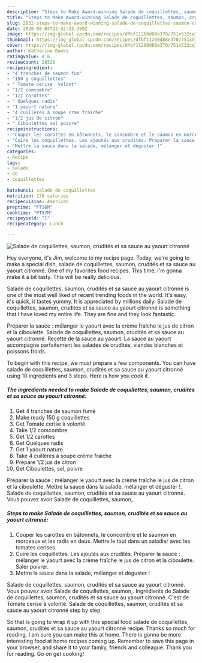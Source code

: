 ```yaml
---
description: "Steps to Make Award-winning Salade de coquillettes, saumon, crudités et sa sauce au yaourt citronné"
title: "Steps to Make Award-winning Salade de coquillettes, saumon, crudités et sa sauce au yaourt citronné"
slug: 2032-steps-to-make-award-winning-salade-de-coquillettes-saumon-crudites-et-sa-sauce-au-yaourt-citronne
date: 2020-08-04T22:42:33.399Z
image: https://img-global.cpcdn.com/recipes/dfbf11200d88e370/751x532cq70/salade-de-coquillettes-saumon-crudites-et-sa-sauce-au-yaourt-citronne-photo-principale-de-la-recette.jpg
thumbnail: https://img-global.cpcdn.com/recipes/dfbf11200d88e370/751x532cq70/salade-de-coquillettes-saumon-crudites-et-sa-sauce-au-yaourt-citronne-photo-principale-de-la-recette.jpg
cover: https://img-global.cpcdn.com/recipes/dfbf11200d88e370/751x532cq70/salade-de-coquillettes-saumon-crudites-et-sa-sauce-au-yaourt-citronne-photo-principale-de-la-recette.jpg
author: Katharine Banks
ratingvalue: 4.6
reviewcount: 28526
recipeingredient:
- "4 tranches de saumon fum"
- "150 g coquillettes"
- " Tomate cerise  volont"
- "1/2 comcombre"
- "1/2 carottes"
- " Quelques radis"
- "1 yaourt nature"
- "4 cuillères à soupe crme fraiche"
- "1/2 jus de citron"
- " Ciboulettes sel poivre"
recipeinstructions:
- "Couper les carottes en bâtonnets, le concombre et le saumon en morceaux et les radis en deux. Mettre le tout dans un saladier avec les tomates cerises."
- "Cuire les coquillettes. Les ajoutés aux crudités. Préparer la sauce : mélanger le yaourt avec la crème fraîche le jus de citron et la ciboulette. Saler poivrer."
- "Mettre la sauce dans la salade, mélanger et déguster !"
categories:
- Recipe
tags:
- salade
- de
- coquillettes

katakunci: salade de coquillettes 
nutrition: 178 calories
recipecuisine: American
preptime: "PT16M"
cooktime: "PT57M"
recipeyield: "1"
recipecategory: Lunch

---
```



![Salade de coquillettes, saumon, crudités et sa sauce au yaourt citronné](https://img-global.cpcdn.com/recipes/dfbf11200d88e370/751x532cq70/salade-de-coquillettes-saumon-crudites-et-sa-sauce-au-yaourt-citronne-photo-principale-de-la-recette.jpg)

Hey everyone, it's Jim, welcome to my recipe page. Today, we're going to make a special dish, salade de coquillettes, saumon, crudités et sa sauce au yaourt citronné. One of my favorites food recipes. This time, I'm gonna make it a bit tasty. This will be really delicious.

Salade de coquillettes, saumon, crudités et sa sauce au yaourt citronné is one of the most well liked of recent trending foods in the world. It's easy, it's quick, it tastes yummy. It is appreciated by millions daily. Salade de coquillettes, saumon, crudités et sa sauce au yaourt citronné is something that I have loved my entire life. They are fine and they look fantastic.

Préparer la sauce : mélanger le yaourt avec la crème fraîche le jus de citron et la ciboulette. Salade de coquillettes, saumon, crudités et sa sauce au yaourt citronné. Recette de la sauce au yaourt. La sauce au yaourt accompagne parfaitement les salades de crudités, viandes blanches et poissons froids.


To begin with this recipe, we must prepare a few components. You can have salade de coquillettes, saumon, crudités et sa sauce au yaourt citronné using 10 ingredients and 3 steps. Here is how you cook it.

<!--inarticleads1-->

##### The ingredients needed to make Salade de coquillettes, saumon, crudités et sa sauce au yaourt citronné:

1. Get 4 tranches de saumon fumé
1. Make ready 150 g coquillettes
1. Get  Tomate cerise à volonté
1. Take 1/2 comcombre
1. Get 1/2 carottes
1. Get  Quelques radis
1. Get 1 yaourt nature
1. Take 4 cuillères à soupe crème fraiche
1. Prepare 1/2 jus de citron
1. Get  Ciboulettes, sel, poivre


Préparer la sauce : mélanger le yaourt avec la crème fraîche le jus de citron et la ciboulette. Mettre la sauce dans la salade, mélanger et déguster !. Salade de coquillettes, saumon, crudités et sa sauce au yaourt citronné. Vous pouvez avoir Salade de coquillettes, saumon,. 

<!--inarticleads2-->

##### Steps to make Salade de coquillettes, saumon, crudités et sa sauce au yaourt citronné:

1. Couper les carottes en bâtonnets, le concombre et le saumon en morceaux et les radis en deux. Mettre le tout dans un saladier avec les tomates cerises.
1. Cuire les coquillettes. Les ajoutés aux crudités. Préparer la sauce : mélanger le yaourt avec la crème fraîche le jus de citron et la ciboulette. Saler poivrer.
1. Mettre la sauce dans la salade, mélanger et déguster !


Salade de coquillettes, saumon, crudités et sa sauce au yaourt citronné. Vous pouvez avoir Salade de coquillettes, saumon,. Ingrédients de Salade de coquillettes, saumon, crudités et sa sauce au yaourt citronné. C&#39;est de Tomate cerise à volonté. Salade de coquillettes, saumon, crudités et sa sauce au yaourt citronné step by step. 

So that is going to wrap it up with this special food salade de coquillettes, saumon, crudités et sa sauce au yaourt citronné recipe. Thanks so much for reading. I am sure you can make this at home. There is gonna be more interesting food at home recipes coming up. Remember to save this page in your browser, and share it to your family, friends and colleague. Thank you for reading. Go on get cooking!
